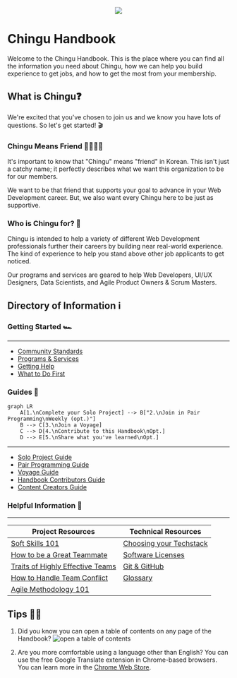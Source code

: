 <p align="center">
  <img src="./assets/chingu_logo.png">
</p>

# Chingu Handbook

Welcome to the Chingu Handbook. This is the place where you can find all the
information you need about Chingu, how we can help you build experience to get
jobs, and how to get the most from your membership.

## What is Chingu❓ 

We're excited that you've chosen to join us and we know you have lots of
questions. So let's get started! 🎬

### Chingu Means Friend 🫱🏻‍🫲🏼

It's important to know that "Chingu" means "friend" in Korean. This isn't just a
catchy name; it perfectly describes what we want this organization to be for our
members.

We want to be that friend that supports your goal to advance in your Web
Development career. But, we also want every Chingu here to be just as
supportive.

### Who is Chingu for? 🤔

Chingu is intended to help a variety of different Web Development professionals
further their careers by building near real-world experience. The kind of
experience to help you stand above other job applicants to get noticed.

Our programs and services are geared to help Web Developers, UI/UX Designers,
Data Scientists, and Agile Product Owners & Scrum Masters.

## Directory of Information ℹ️

### Getting Started 🏎️

---

- [Community Standards](./docs/gettingstarted/communitystds.md)
- [Programs & Services](./docs/gettingstarted/programs.md)
- [Getting Help](./docs/gettingstarted/gettinghelp.md)
- [What to Do First](./docs/gettingstarted/whattodofirst.md)

### Guides 📒
```mermaid
graph LR
    A[1.\nComplete your Solo Project] --> B["2.\nJoin in Pair Programming\nWeekly (opt.)"]
    B --> C[3.\nJoin a Voyage]
    C --> D[4.\nContribute to this Handbook\nOpt.]
    D --> E[5.\nShare what you've learned\nOpt.]
```
---

- [Solo Project Guide](./docs/guides/soloproject/soloproject.md)
- [Pair Programming Guide](./docs/guides/pairprog/pairprog.md)
- [Voyage Guide](./docs/guides/voyage/voyage.md)
- [Handbook Contributors Guide](./docs/guides/contributors/contributors.md)
- [Content Creators Guide](./docs/guides/contentcreator/contentcreator.md)

### Helpful Information 📒

---

| Project Resources                                                                    | Technical Resources                                                     |
| ------------------------------------------------------------------------------------ | ----------------------------------------------------------------------- |
| [Soft Skills 101](./docs/resources/projresources/softskills101.md)                   | [Choosing your Techstack](./docs/resources/techresources/techstack.md)  |
| [How to be a Great Teammate](./docs/resources/projresources/greatteammate.md)        | [Software Licenses](./docs/resources/techresources/softwarelicenses.md) |
| [Traits of Highly Effective Teams](./docs/resources/projresources/effectiveteams.md) | [Git & GitHub](./docs/resources/techresources/gitgithub.md)             |
| [How to Handle Team Conflict](./docs/resources/projresources/teamconflict.md)        | [Glossary](./docs/resources/glossary/glossary.md)                       |
| [Agile Methodology 101](./docs/resources/projresources/agile101.md)                  |                                                                         |

## Tips 💁🏽

1. Did you know you can open a table of contents on any page of the Handbook?
   ![open a table of contents](./assets/How_to_open_TOC.gif)

2. Are you more comfortable using a language other than English? You can use the
   free Google Translate extension in Chrome-based browsers. You can learn more
   in the
   [Chrome Web Store](https://chrome.google.com/webstore/detail/google-translate/aapbdbdomjkkjkaonfhkkikfgjllcleb).
